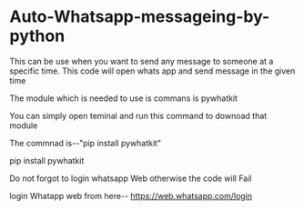 # Auto-Whatsapp-messageing-by-python
This can be use when you want to send any message to someone at a specific time. This code will open whats app  and send message in the given time 

The module which is needed to use is commans is  pywhatkit

You can simply open teminal and run this command to downoad that module 

The commnad is--"pip install pywhatkit"

pip install pywhatkit

Do not forgot to login whatsapp Web otherwise the code will Fail 

login Whatapp web from here-- https://web.whatsapp.com/login
